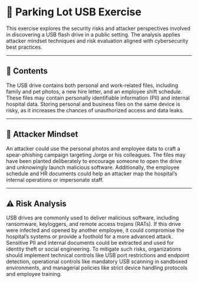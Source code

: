 # 🧪 Parking Lot USB Exercise

This exercise explores the security risks and attacker perspectives involved in discovering a USB flash drive in a public setting. The analysis applies attacker mindset techniques and risk evaluation aligned with cybersecurity best practices.

---

## 📁 Contents

The USB drive contains both personal and work-related files, including family and pet photos, a new hire letter, and an employee shift schedule. These files may contain personally identifiable information (PII) and internal hospital data. Storing personal and business files on the same device is risky, as it increases the chances of unauthorized access and data leaks.

---

## 🧠 Attacker Mindset

An attacker could use the personal photos and employee data to craft a spear-phishing campaign targeting Jorge or his colleagues. The files may have been planted deliberately to encourage someone to open the drive and unknowingly launch malicious software. Additionally, the employee schedule and HR documents could help an attacker map the hospital’s internal operations or impersonate staff.

---

## ⚠️ Risk Analysis

USB drives are commonly used to deliver malicious software, including ransomware, keyloggers, and remote access trojans (RATs). If this drive were infected and opened by another employee, it could compromise the hospital’s systems or provide a foothold for a more advanced attack. Sensitive PII and internal documents could be extracted and used for identity theft or social engineering. To mitigate such risks, organizations should implement technical controls like USB port restrictions and endpoint detection, operational controls like mandatory USB scanning in sandboxed environments, and managerial policies like strict device handling protocols and employee training.
